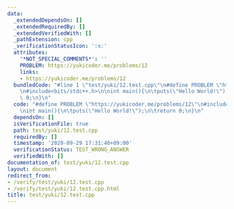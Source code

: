 ```yaml
---
data:
  _extendedDependsOn: []
  _extendedRequiredBy: []
  _extendedVerifiedWith: []
  _pathExtension: cpp
  _verificationStatusIcon: ':x:'
  attributes:
    '*NOT_SPECIAL_COMMENTS*': ''
    PROBLEM: https://yukicoder.me/problems/12
    links:
    - https://yukicoder.me/problems/12
  bundledCode: "#line 1 \"test/yuki/12.test.cpp\"\n#define PROBLEM \"https://yukicoder.me/problems/12\"\
    \n#include<bits/stdc++.h>\n\nint main(){\n\tputs(\"Hello World!\");\n\treturn\
    \ 0;\n}\n"
  code: "#define PROBLEM \"https://yukicoder.me/problems/12\"\n#include<bits/stdc++.h>\n\
    \nint main(){\n\tputs(\"Hello World!\");\n\treturn 0;\n}\n"
  dependsOn: []
  isVerificationFile: true
  path: test/yuki/12.test.cpp
  requiredBy: []
  timestamp: '2020-09-29 17:31:46+09:00'
  verificationStatus: TEST_WRONG_ANSWER
  verifiedWith: []
documentation_of: test/yuki/12.test.cpp
layout: document
redirect_from:
- /verify/test/yuki/12.test.cpp
- /verify/test/yuki/12.test.cpp.html
title: test/yuki/12.test.cpp
---
```

